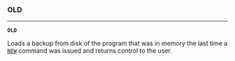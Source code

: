 ### OLD
***
<code><b>OLD</b></code>

Loads a backup from disk of the program that was in memory the last time a [`NEW`](NEW)
command was issued and returns control to the user.
